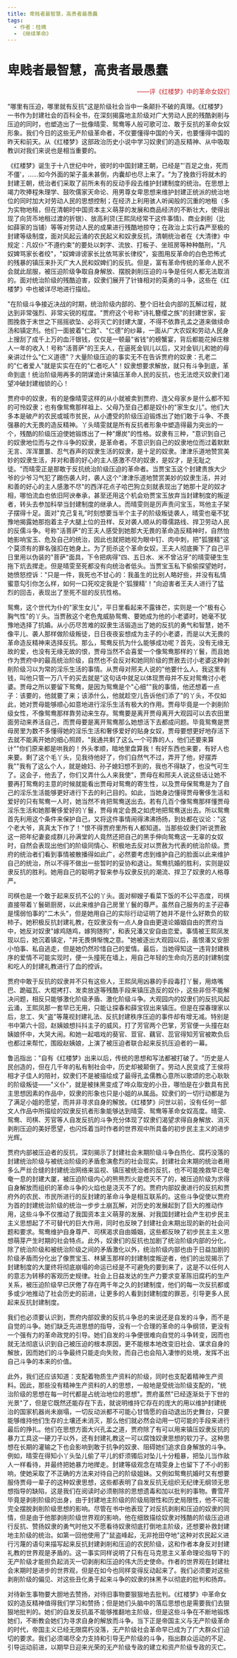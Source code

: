 ```yaml
---
title: 卑贱者最智慧，高贵者最愚蠢
tags:
  - 作者：桂魄
  - 《继续革命》
---
```


# 卑贱者最智慧，高贵者最愚蠢

<div style="text-align:right"><font color="C62228">——评《红楼梦》中的革命女奴们</font></div>



"哪里有压迫，哪里就有反抗"这是阶级社会当中一条颠扑不破的真理。《红楼梦》一书作为封建社会的百科全书，在深刻揭露地主阶级对广大劳动人民的残酷剥削与压迫的同时，也塑造出了一批像晴雯、鸳鸯等人般可歌可泣、敢于反抗的革命女奴形象。我们今日的这些无产阶级革命者，不仅要懂得中国的今天，也要懂得中国的昨天和前天。从《红楼梦》这部政治历史小说中学习奴隶们的造反精神、从中吸取教训对我们来说也是相当重要的。

《红楼梦》诞生于十八世纪中叶，彼时的中国封建王朝，已经是"'百足之虫，死而不僵'，……如今外面的架子虽未甚倒，内囊却也尽上来了。"为了挽救行将就木的封建王朝，统治者们采取了前所未有的反动手段去维护封建制度的统治。在思想上竭力吹捧程朱理学、鼓吹儒家天命论、用男尊女卑思想来维护封建正统派的统治地位的同时加大对劳动人民的思想控制；在经济上利用骇人听闻般的沉重的地租（多为实物地租，但在清朝时中国资本主义萌芽的发展和商品经济的不断壮大，使得出现了向货币地租过渡的折银）、放高利贷(王熙凤经常干这件事情)、商业剥削（比如薛家的当铺）等等对劳动人民的成果进行残酷地掠夺；在政治上实行森严至极的封建等级制度，面对风起云涌的农民起义和奴隶反抗，清朝统治者在《大清律》中规定：凡奴仆"不遵约束"的要处以刺字、流放、打板子、坐班房等种种酷刑，"凡奴婢骂家长者绞"，"奴婢诽谤家长比依骂家长律绞"，妄图用反革命的白色恐怖式的残暴的镇压来扑灭广大人民和奴婢们的反抗。但是，富有革命传统的革命人民不会就此屈服，被压迫阶级争取自身解放、摆脱剥削压迫的斗争是任何人都无法取消的。面对统治阶级的残酷迫害，奴隶们展开了针锋相对的英勇的斗争，这些在《红楼梦》中也被详尽地进行描绘。

"在阶级斗争接近决战的时期，统治阶级内部的、整个旧社会内部的瓦解过程，就达到非常强烈、非常尖锐的程度。"贾府这个号称"诗礼簪缨之族"的封建世家，妄图挽救于末世之下摇摇欲坠、必将灭亡的封建大厦，不得不依靠孔孟之道来做续命汤和镇定剂。他们一面披着"仁政"、"仁德"的纱幕，一面从广大农奴和劳动人民身上搜刮了成千上万的血汗银钱，仅仅是一顿最"省钱"的螃蟹宴，背后都能花掉庄稼人一年的收入！号称"活菩萨"的王夫人，在逼死金钏儿以后，又对金钏儿和她的母亲讲过什么"仁义道德"？大量阶级压迫的事实无不在告诉贾府的奴隶：孔老二的"仁者爱人"就是实实在在的"仁者吃人"！奴隶想要求解放，就只有斗争到底，革命到底！统治阶级用再多的阴谋诡计来镇压革命人民的反抗，也无法熄灭奴隶们渴望冲破封建枷锁的心！

贾府中的奴隶，有的是像晴雯这样的从小就被卖到贾府、连父母家乡是什么都不知的可怜奴隶；也有像鸳鸯那样祖上、父母乃至自己都是奴仆的"家生女儿"。他们大多本是破产的农民或城市贫民，从小遭受的阶级压迫锻炼出了她们敢于斗争、不畏强暴的大无畏的造反精神。丫头晴雯就是所有反抗者形象中塑造得最为突出的一个，残酷的阶级压迫使她锻炼出了一种"爆炭"的性格。奴隶有三种，"意识到自己的奴隶地位而与之作斗争的奴隶，是革命者。不意识到自己的奴隶地位而过着默默无言、浑浑噩噩、忍气吞声的奴隶生活的奴隶，是十足的奴隶。津津乐道地赞赏美妙的奴隶生活，并对和善的好心的主人感激不尽的奴隶，是奴才，是无耻之徒。"而晴雯正是那敢于反抗统治阶级压迫的革命者。当贾宝玉这个封建贵族大少爷的少爷习气犯了踢伤袭人时，袭人这个"津津乐道地赞赏美妙的奴隶生活，并对和善的好心的主人感激不尽"的西洋花点子哈巴狗立刻就表现出了她那十足的奴才相，哪怕流血也依旧阿谀奉承，甚至还用这个机会劝贾宝玉放弃当封建制度的叛逆者，转头去参加科举当封建制度的继承人。而晴雯则是厉声责问宝玉，骂他主子架子摆得十足。面对"克己复礼"时刻想要当半个主子的阶级叛徒袭人，晴雯也毫不犹豫地揭露她那抱着主子大腿上位的丑样、反对袭人顺从的尊儒路线、捍卫劳动人民的反儒斗争。号称"活菩萨"的王夫人感受到她那大无畏的革命造反精神时，自然怕她影响宝玉、危及自己的统治，因此也就把她视为眼中钉、肉中刺，把"狐狸精"这个莫须有的罪名强扣在她身上。为了扼杀这个革命女奴，王夫人彻底撕下了自己平日里用以伪装的"菩萨"面具，下令把病得"四、五日水、米不曾沾牙"的晴雯硬生生拖下炕去撵走。但是晴雯至死都没有向统治者低头。当贾宝玉私下偷偷探望她时，她愤怒控诉："只是一件，我死也不甘心的：我虽生的比别人略好些，并没有私情蜜意勾引你怎么样，如何一口死咬定我是个'狐狸精'！"向迫害者王夫人进行了猛烈的回击，表现出了至死不屈的反抗性格。

鸳鸯，这个世代为仆的"家生女儿"，平日里看起来不露锋芒，实则是一个"极有心胸气性"的丫头。当贾赦这个老色鬼威胁鸳鸯、要她成为他的小老婆时，她毫不犹豫地选择了抗婚。从小历尽苦难的奴隶生活锻造出了她的反抗的勇气和智慧，她不像平儿、袭人那样做阶级叛徒，日日夜夜妄想成为主子的小老婆，而是以大无畏的革命造反精神来选择反抗。那么，鸳鸯反抗为什么能够成功呢？首先，没有无缘无故的爱，也没有无缘无故的恨，贾母当然不会喜爱一个像鸳鸯那样的丫鬟，而且她作为贾府中的最高统治阶级，自然也不会反对和她同阶级的贾赦去讨小老婆这种剥削阶级习以为常的淫乐生活的事情。从贾母对邢夫人说的"他要什么人，我这里有钱，叫他只管一万八千的买去就是"这句话中就足以体现贾母并不反对鸳鸯讨小老婆。贾母之所以要留下鸳鸯，是因为鸳鸯是个"心细""我的事情，他还想着一点子：该要的，他就要了来；该添什么，他就趁空儿告诉他们添了"的丫头，不仅如此，她对贾母能够顺心如意地进行淫乐生活有极大的作用。贾母毕竟是一个剥削阶级女性，不像鸳鸯那样靠劳动来生存。鸳鸯要是离开贾母离开大观园可以去农田里面劳动来养活自己，而贾母要是离开鸳鸯那么她想活下去都成问题。毕竟鸳鸯是贾母房里为数不多懂得她的淫乐生活和奢侈爱好的贴身女奴，贾母要想更好地存活下去就不能离开她的细心照顾，"我通共剩了这么一个可靠的人，他们还要来算计""你们原来都是哄我的！外头孝顺，暗地里盘算我！有好东西也来要，有好人也来要。剩了这个毛丫头，见我待他好了，你们自然气不过，弄开了他，好摆弄我""我有了这么个人，就是媳妇、孙子媳妇想不到的，我也不得缺了，也没气可生了。这会子，他去了，你们又弄什么人来我使"，贾母在和邢夫人说这些话让她不要再打鸳鸯的主意的时候就能看出贾母对鸳鸯的寄生性，以及贾母保鸳鸯是为了自己的淫乐生活能够更好进行下去的利己目的。如此，当她身边懂得贾母奢侈生活和爱好的只有鸳鸯一人时，她当然不肯把鸳鸯送出去。若有几百个像鸳鸯那样懂贾母淫乐生活和她那奢侈爱好的丫鬟，贾母肯定会畏之如虎地把鸳鸯送出去。所以鸳鸯首先利用这个条件来保护自己，又将这件事情闹得沸沸扬扬，到处都在议论："这个老大爷，真真太下作了！"恨不得贾府里所有人都知道。当那些奴隶们听说贾赦这一把年纪妻妾成群儿孙满堂的人竟然还把自己的黑手伸向鸳鸯这一无辜的女奴时，自然会表现出他们的阶级同情心、积极地去反对以贾赦为代表的统治阶级。贾府的统治者们看到事情被散播得如此广，必然要考虑到维护自己的脸面以此来维护自己的统治，所以不得不做出一些暂时的妥协和退让。鸳鸯抗婚的胜利，实则是奴隶反抗的胜利。她用自己的聪明才智来参与奴隶反抗的潮流、捍卫了奴隶的人格尊严。

司棋也是一个敢于起来反抗不公的丫头。面对柳嫂子看菜下饭的不公平态度，司棋直接带着丫鬟砸厨房，以此来维护自己房里丫鬟的尊严。虽然自己服务的主子迎春是懦弱怕事的"二木头"，但是她用自己的实际行动证明了她并不是什么好欺负的软柿子。她积极反抗封建礼教，在奴隶没有一点人身自由更遑论婚姻自由的贾府当中，她反对奴隶"嫁鸡随鸡，嫁狗随狗"，和表兄潘又安自由恋爱。事情被王熙凤发现以后，她沉着镇定，"并无畏惧惭愧之意。"她被逐出大观园以后，虽恨潘又安胆小怕事、私自逃走，但是她仍然珍惜自己的爱情。最后，当她得知这一违背封建秩序的爱情不可能实现时，便一头撞死在墙上，用自己年轻的生命向万恶的封建制度和吃人的封建礼教进行了血的控诉。

贾府中敢于反抗的奴隶并不只有这些人，王熙凤用凶暴的手段毒打丫鬟，用烙嘴巴、跪磁瓦、大棍拷打、发卖放逐等残酷手段来镇压造反的奴仆，这些非但不能解决问题，相反只能够激化阶级矛盾、激化阶级斗争。大观园内的奴隶们的反抗风起云涌，王熙凤那一套早已无用，只能让探春和薛宝钗出来镇压。但是在探春理家以后，怠工、失"盗"等蔑视封建礼法、反抗封建秩序压迫的事件却有增无减。特别是书中第六十回，赵姨娘想抖抖主子的威风，打了芳官两个巴掌，芳官便一头撞在赵姨娘怀中，大哭大闹。和她一起唱戏的葵官、荳官、藕官、蕊官得知芳官被欺负后也都过来帮忙，围殴赵姨娘，上演了被压迫者联合起来反抗压迫者的一幕。

鲁迅指出："自有《红楼梦》出来以后，传统的思想和写法都被打破了。"历史是人民创造的，但在几千年的私有制社会中，历史却被颠倒了。劳动人民变成了王侯将相才子佳人的陪衬，奴隶们不是被描绘成了最得孔孟儒教心意所以歌颂的忠心耿耿的阶级叛徒——"义仆"，就是被抹黑变成了哗众取宠的小丑，哪怕是在少数具有民主思想因素的作品中，奴隶的形象也只是小姐的从属品。奴隶们的一切行动都是为了满足小姐的愿望，而并非寻求自身的解放。《红楼梦》问世以前，没有任何一部文人作品中所描绘的奴隶反抗者形象能够达到晴雯、鸳鸯等革命女奴高度。晴雯、鸳鸯、司棋、芳官等人自发反抗的斗争充分体现了奴隶们渴望求得自身解放、消灭剥削压迫的美好愿望，也闪烁着当时作者的世界观中所具备的初步民主主义的进步光辉。

贾府内部被压迫者的反抗，深刻揭示了封建社会末期阶级斗争白热化、腐朽没落的封建统治阶级与被统治阶级的矛盾愈演愈烈的社会现实。封建社会末期的统治者用多么严丝合缝的封建统治网络来监视、镇压被统治者的反抗，也不可能挽救早已奄奄一息的封建大厦，被压迫阶级内心的熊熊烈火是熄灭不了的，被压迫阶级为求得自身解放而组织的革命斗争的火焰也是浇灭不了的。贾府内部奴隶进行的反抗和贾府外的农民、市民所进行的反封建的革命斗争是相互联系的。这些斗争促使以贾府为首的封建统治阶级的统治一步步土崩瓦解，对历史的发展起到了巨大的推动作用，这些斗争不仅推动了我国资本主义萌芽的发展、对我国封建社会产生初步民主主义思想起了不可替代的巨大作用，同时也反映了封建社会末期出现的新的社会问题和要求。鸳鸯维护自身尊严、司棋渴求自由婚姻，这些都反映了初步民主主义思想萌芽产生时期的社会特点。此外，奴隶们的反抗也加剧了统治阶级内部的分化，除了统治阶级和被统治阶级之间的矛盾激化以外，统治阶级内部也由于日益加剧的阶级矛盾而分化出了像贾宝玉、林黛玉那样的封建制度叛逆者，他们的出现揭示了封建制度的大厦终将彻底崩塌的命运已经是不可避免的要到来了，这是不以任何人的意志为转移的客观历史规律。社会上日益发达的生产力要求变革陈旧腐朽的生产关系，被压迫阶级早已厌倦了存在两千年之久的封建制度，他们的每一次反抗都或多或少地推动了社会历史的前进，让更多的人看到封建制度的罪恶，引导更多人民起来反抗封建制度。

我们也必须要认识到，贾府内部奴隶的反抗斗争总的来说还是自发的斗争，而不是自觉的斗争。她们缺乏先进思想的指导，没有一个合理的革命的斗争纲领，更没有一个强有力的革命政党的引导。她们自发的斗争便很难向自觉的斗争转变，因而也就无法彻底认识到自己被压迫的根本原因，更不能根本地改变旧社会、谋求自身的解放，因而她们的斗争最终只能走向失败，而自己也会陷入凄惨的处境，发挥不出自己斗争的本来的价值。

此外，我们还应该知道：支配着物质生产资料的阶级，同时也支配着精神生产资料。因此，那些没有精神生产资料的人的思想，一般地是受统治阶级支配的，"统治阶级的思想在每一时代都是占统治地位的思想"。贾府虽然"已经逐渐处于下世的光景"了，但是它既然还能存在下去，就说明维持它存在的庞大的用以维护封建统治的国家机器尚未崩塌，一切反动派都不可能心甘情愿的自动退出历史舞台，只要能够维持他们生存的土壤还未消灭，那么他们就必然会动用一切可能的手段来进行最后的挣扎。他们在思想方面大兴孔孟之道，贾府除了有可以用来镇压奴隶反抗的暴力工具这一硬刀子以外，还有封建礼教这一可以腐蚀奴隶思想的软刀子。这种思想在长期的灌输之下也会影响到敢于抗争的奴隶、阻碍她们追求自身解放的斗争。例如，晴雯在得知小丫头坠儿偷了平儿的虾须镯后对坠儿十分粗暴，把坠儿当作敌人一样看待，并最终把她暴力地撵走。封建等级观念在晴雯身上也留下了不小的影响，使她采取了不正确的方法来对待自己的阶级姐妹。又例如鸳鸯抗婚时又有想要服侍贾母一辈子的这种奴隶思想，这些都表明了自发反抗无组织无纪律无纲领无思想指导的缺陷，这是我们在阅读时必须剔除的思想遗毒和加以批判的事物。曹雪芹毕竟是剥削阶级的出身，由于封建地主阶级的阶级局限性和历史局限性，他不可能完全摆脱剥削阶级思想的影响。尽管在书中他表现了对反抗剥削和压迫的奴隶的同情，但是由于他那剥削阶级世界观的影响，他在细致描绘奴隶对残酷的阶级压迫进行反抗、赞扬奴隶的勇气时他又不愿看待奴隶彻底打倒地主阶级，还想要补救封建地主阶级的统治。如第一回他使用了"鼠盗峰起，无非抢田夺地"这种对农民起义进行污蔑的语句来描写起来反抗封建剥削和压迫的农民阶级，这和作者本身反对封建礼教的世界观是矛盾的。这一事实同样说明了只有在马克思主义革命理论指导下的无产阶级才能担负起消灭一切剥削和压迫的伟大历史使命。作者的世界观在封建社会末期时是进步的世界观，但是在如今也同样变得反动起来了。我们必须要对这些剥削阶级的偏见、对这些丑化勇于起来斗争的奴隶的抹黑予以彻底的批判和扬弃。

对待新生事物要大胆地去赞扬，对待旧事物要狠狠地去批判。《红楼梦》中革命女奴的造反精神值得我们学习和赞扬；但是她们头脑中的落后思想也是需要我们去狠狠地批判的。她们的自发反抗虽不能够推翻地主阶级，但是这些斗争在不断地锻炼她们，不断教会她们为寻求自身的解放而斗争。当下正是帝国主义与无产阶级革命的时代，帝国主义已经无限腐朽没落，无产阶级社会革命早已成为了广大群众们迫切的要求。我们必须竭尽全力支持和引导无产阶级的斗争，指出群众运动的不足、引导运动前进，以期早日迎来光荣的无产阶级专政的建立和资产阶级专政的灭亡。
